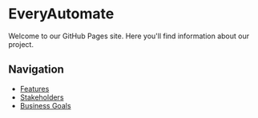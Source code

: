 # EveryAutomate

Welcome to our GitHub Pages site. Here you'll find information about our project.

## Navigation

- [Features](features.md)
- [Stakeholders](stakeholders.md)
- [Business Goals](business_goals.md)